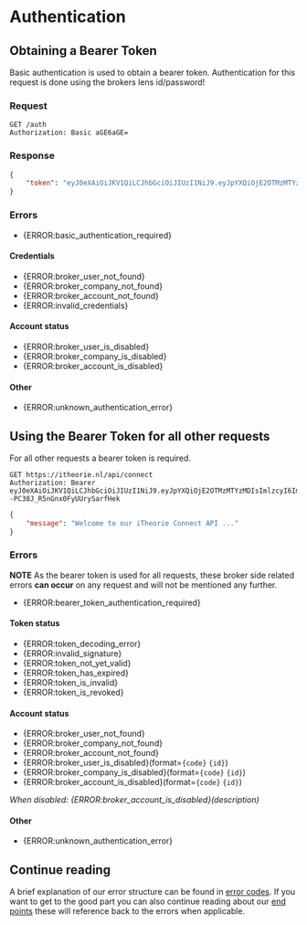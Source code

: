 # Authentication

## Obtaining a Bearer Token
Basic authentication is used to obtain a bearer token.
Authentication for this request is done using the brokers lens id/password!

### Request
```http
GET /auth
Authorization: Basic aGE6aGE=
```

### Response
```json
{
    "token": "eyJ0eXAiOiJKV1QiLCJhbGciOiJIUzI1NiJ9.eyJpYXQiOjE2OTMzMTYzMDIsImlzcyI6Iml0aGVvcmllIiwic3ViIjoiY29ubmVjdC1hcGkiLCJhdWQiOiJCcm9rZXIgVm9vcmJlZWxkIiwicGsiOiI5Zjhka0dubVFXbmZqRkVua3FwczM4azJDMTdjZDI0NWI1OWU0YTcwYjQ1Y2JmMWJhYmQwYzk0MTMzODVjM2Q2ODlhMzZjY2E2OThlOTY1ODczMzM5YyIsInVzZXIiOiIwMUg5MFFaOUQ5WVNOOVo5MFRXQzZSVEZCRSIsImNvbXBhbnkiOiIwMUg5MFBXRVRINDdaVEdKTVA2OTgxUE5KUSIsImFjY291bnQiOiIwMUg5MFE2MzJBNDVFWkpCTldDMURHUFdWUCJ9.nUoDm1rk7Jwg8HL--PC38J_R5nGnx0FyUUrySarfHek"
}
```

### Errors
* {ERROR:basic_authentication_required}

#### Credentials
* {ERROR:broker_user_not_found}
* {ERROR:broker_company_not_found}
* {ERROR:broker_account_not_found}
* {ERROR:invalid_credentials}

#### Account status
* {ERROR:broker_user_is_disabled}
* {ERROR:broker_company_is_disabled}
* {ERROR:broker_account_is_disabled}

#### Other
* {ERROR:unknown_authentication_error}

## Using the Bearer Token for all other requests
For all other requests a bearer token is required.
```http
GET https://itheorie.nl/api/connect
Authorization: Bearer eyJ0eXAiOiJKV1QiLCJhbGciOiJIUzI1NiJ9.eyJpYXQiOjE2OTMzMTYzMDIsImlzcyI6Iml0aGVvcmllIiwic3ViIjoiY29ubmVjdC1hcGkiLCJhdWQiOiJCcm9rZXIgVm9vcmJlZWxkIiwicGsiOiI5Zjhka0dubVFXbmZqRkVua3FwczM4azJDMTdjZDI0NWI1OWU0YTcwYjQ1Y2JmMWJhYmQwYzk0MTMzODVjM2Q2ODlhMzZjY2E2OThlOTY1ODczMzM5YyIsInVzZXIiOiIwMUg5MFFaOUQ5WVNOOVo5MFRXQzZSVEZCRSIsImNvbXBhbnkiOiIwMUg5MFBXRVRINDdaVEdKTVA2OTgxUE5KUSIsImFjY291bnQiOiIwMUg5MFE2MzJBNDVFWkpCTldDMURHUFdWUCJ9.nUoDm1rk7Jwg8HL--PC38J_R5nGnx0FyUUrySarfHek
```
```json
{
    "message": "Welcome to our iTheorie Connect API ..."
}
```

### Errors
**NOTE** As the bearer token is used for all requests, these broker side related errors **can occur** on any request and will not be mentioned any further.

* {ERROR:bearer_token_authentication_required}

#### Token status
* {ERROR:token_decoding_error}
* {ERROR:invalid_signature}
* {ERROR:token_not_yet_valid}
* {ERROR:token_has_expired}
* {ERROR:token_is_invalid}
* {ERROR:token_is_revoked}

#### Account status
* {ERROR:broker_user_not_found}
* {ERROR:broker_company_not_found}
* {ERROR:broker_account_not_found}
* {ERROR:broker_user_is_disabled}(format=`{code}` `{id}`)
* {ERROR:broker_company_is_disabled}(format=`{code}` `{id}`)
* {ERROR:broker_account_is_disabled}(format=`{code}` `{id}`)

_When disabled: {ERROR:broker_account_is_disabled}(description)_

#### Other
* {ERROR:unknown_authentication_error}

## Continue reading
A brief explanation of our error structure can be found in [error codes](error-codes.md).
If you want to get to the good part you can also continue reading about our [end points](end-points.md) these will reference back to the errors when applicable.
